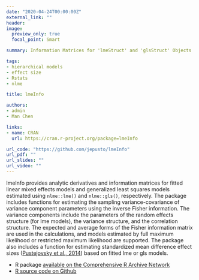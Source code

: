 ```yaml
---
date: "2020-04-24T00:00:00Z"
external_link: ""
header:
image: 
  preview_only: true
  focal_point: Smart

summary: Information Matrices for 'lmeStruct' and 'glsStruct' Objects

tags:
- hierarchical models
- effect size
- Rstats
- nlme

title: lmeInfo

authors:
- admin
- Man Chen

links:
- name: CRAN
  url: https://cran.r-project.org/package=lmeInfo

url_code: "https://github.com/jepusto/lmeInfo"
url_pdf: ""
url_slides: ""
url_video: ""
---
```


lmeInfo provides analytic derivatives and information matrices for fitted linear mixed effects models and generalized least squares models estimated using `nlme::lme()` and `nlme::gls()`, respectively. The package includes functions for estimating the sampling variance-covariance of variance component parameters using the inverse Fisher information. The variance components include the parameters of the random effects structure (for lme models), the variance structure, and the correlation structure. The expected and average forms of the Fisher information matrix are used in the calculations, and models estimated by full maximum likelihood or restricted maximum likelihood are supported. The package also includes a function for estimating standardized mean difference effect sizes ([Pustejovsky et al., 2014](/publication/design-comparable-effect-sizes/)) based on fitted lme or gls models.


- R package [available on the Comprehensive R Archive Network](https://cran.r-project.org/package=lmeInfo)
- [R source code on Github](https://github.com/jepusto/lmeInfo)
